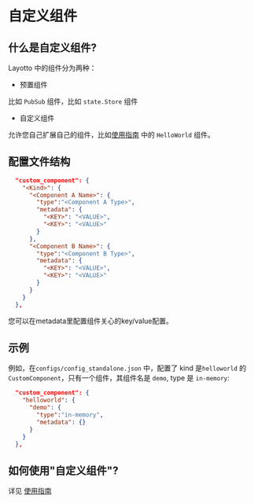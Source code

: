 # 自定义组件
## 什么是自定义组件?

Layotto 中的组件分为两种：
- 预置组件

比如 `PubSub` 组件，比如 `state.Store` 组件

- 自定义组件

允许您自己扩展自己的组件，比如[使用指南](zh/design/api_plugin/design?id=_24-使用指南) 中的 `HelloWorld` 组件。

## 配置文件结构

```json
  "custom_component": {
    "<Kind>": {
      "<Component A Name>": {
        "type":"<Component A Type>",
        "metadata": {
          "<KEY>": "<VALUE>",
          "<KEY>": "<VALUE>"
        }
      },
      "<Component B Name>": {
        "type":"<Component B Type>",
        "metadata": {
          "<KEY>": "<VALUE>",
          "<KEY>": "<VALUE>"
        }
      }
    }
  },
```

您可以在metadata里配置组件关心的key/value配置。

## 示例
例如，在`configs/config_standalone.json` 中，配置了 kind 是`helloworld` 的 `CustomComponent`，只有一个组件，其组件名是 `demo`, type 是 `in-memory`:

```json
  "custom_component": {
    "helloworld": {
      "demo": {
        "type":"in-memory",
        "metadata": {}
      }
    }
  },
```


## 如何使用"自定义组件"?
详见 [使用指南](zh/design/api_plugin/design?id=_24-使用指南) 